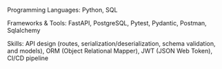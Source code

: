 Programming Languages: Python, SQL

Frameworks & Tools: FastAPI, PostgreSQL, Pytest, Pydantic, Postman, Sqlalchemy

Skills: API design (routes, serialization/deserialization, schema validation, and models),
ORM (Object Relational Mapper), JWT (JSON Web Token), CI/CD pipeline
